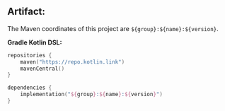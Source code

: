 ## Artifact:

The Maven coordinates of this project are `${group}:${name}:${version}`.

**Gradle Kotlin DSL:**
```kotlin
repositories {
    maven("https://repo.kotlin.link")
    mavenCentral()
}

dependencies {
    implementation("${group}:${name}:${version}")
}
```
